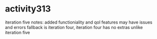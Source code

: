 # activity313
iteration five notes:
added functioniality and qol features
may have issues and errors
fallback is iteration four, iteration four has no extras unlike iteration five
